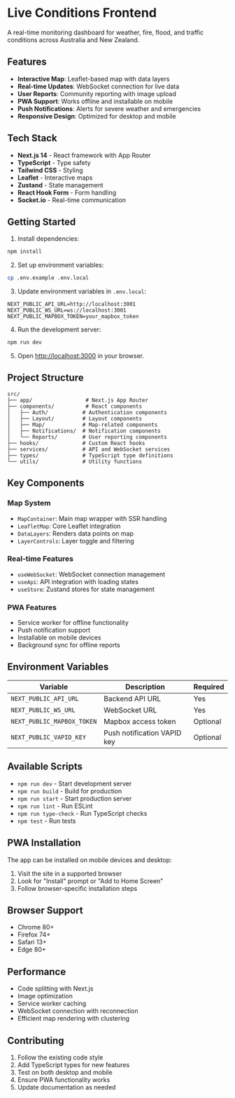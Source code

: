 # Live Conditions Frontend

A real-time monitoring dashboard for weather, fire, flood, and traffic conditions across Australia and New Zealand.

## Features

- **Interactive Map**: Leaflet-based map with data layers
- **Real-time Updates**: WebSocket connection for live data
- **User Reports**: Community reporting with image upload
- **PWA Support**: Works offline and installable on mobile
- **Push Notifications**: Alerts for severe weather and emergencies
- **Responsive Design**: Optimized for desktop and mobile

## Tech Stack

- **Next.js 14** - React framework with App Router
- **TypeScript** - Type safety
- **Tailwind CSS** - Styling
- **Leaflet** - Interactive maps
- **Zustand** - State management
- **React Hook Form** - Form handling
- **Socket.io** - Real-time communication

## Getting Started

1. Install dependencies:
```bash
npm install
```

2. Set up environment variables:
```bash
cp .env.example .env.local
```

3. Update environment variables in `.env.local`:
```
NEXT_PUBLIC_API_URL=http://localhost:3001
NEXT_PUBLIC_WS_URL=ws://localhost:3001
NEXT_PUBLIC_MAPBOX_TOKEN=your_mapbox_token
```

4. Run the development server:
```bash
npm run dev
```

5. Open [http://localhost:3000](http://localhost:3000) in your browser.

## Project Structure

```
src/
├── app/                 # Next.js App Router
├── components/          # React components
│   ├── Auth/           # Authentication components
│   ├── Layout/         # Layout components
│   ├── Map/            # Map-related components
│   ├── Notifications/  # Notification components
│   └── Reports/        # User reporting components
├── hooks/              # Custom React hooks
├── services/           # API and WebSocket services
├── types/              # TypeScript type definitions
└── utils/              # Utility functions
```

## Key Components

### Map System
- `MapContainer`: Main map wrapper with SSR handling
- `LeafletMap`: Core Leaflet integration
- `DataLayers`: Renders data points on map
- `LayerControls`: Layer toggle and filtering

### Real-time Features
- `useWebSocket`: WebSocket connection management
- `useApi`: API integration with loading states
- `useStore`: Zustand stores for state management

### PWA Features
- Service worker for offline functionality
- Push notification support
- Installable on mobile devices
- Background sync for offline reports

## Environment Variables

| Variable | Description | Required |
|----------|-------------|----------|
| `NEXT_PUBLIC_API_URL` | Backend API URL | Yes |
| `NEXT_PUBLIC_WS_URL` | WebSocket URL | Yes |
| `NEXT_PUBLIC_MAPBOX_TOKEN` | Mapbox access token | Optional |
| `NEXT_PUBLIC_VAPID_KEY` | Push notification VAPID key | Optional |

## Available Scripts

- `npm run dev` - Start development server
- `npm run build` - Build for production
- `npm run start` - Start production server
- `npm run lint` - Run ESLint
- `npm run type-check` - Run TypeScript checks
- `npm test` - Run tests

## PWA Installation

The app can be installed on mobile devices and desktop:

1. Visit the site in a supported browser
2. Look for "Install" prompt or "Add to Home Screen"
3. Follow browser-specific installation steps

## Browser Support

- Chrome 80+
- Firefox 74+
- Safari 13+
- Edge 80+

## Performance

- Code splitting with Next.js
- Image optimization
- Service worker caching
- WebSocket connection with reconnection
- Efficient map rendering with clustering

## Contributing

1. Follow the existing code style
2. Add TypeScript types for new features
3. Test on both desktop and mobile
4. Ensure PWA functionality works
5. Update documentation as needed